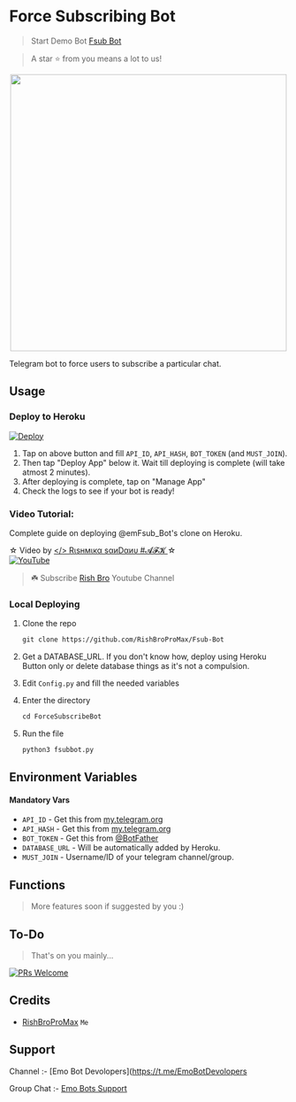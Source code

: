# Force Subscribing Bot 

> Start Demo Bot [Fsub Bot](https://t.me/emFsub_Bot)

> A star ⭐ from you means a lot to us!

<p align="center"><a href="https://www.github.com//RishBropromax/Fsub-Bott"><img src="https://telegra.ph/file/0c8f543399c4b89cf8278.jpg" width="500"></a></p>

Telegram bot to force users to subscribe a particular chat.


## Usage

### Deploy to Heroku

[![Deploy](https://www.herokucdn.com/deploy/button.svg)](https://heroku.com/deploy?template=https://github.com/RishBropromax/Fsub-Bot.git)

1. Tap on above button and fill `API_ID`, `API_HASH`, `BOT_TOKEN` (and `MUST_JOIN`).
2. Then tap "Deploy App" below it. Wait till deploying is complete (will take atmost 2 minutes).
3. After deploying is complete, tap on "Manage App"
4. Check the logs to see if your bot is ready!

### Video Tutorial:

Complete guide on deploying @emFsub_Bot's clone on Heroku.

☆ Video by [</> Rιѕнмιкα ѕαиDαиυ #𝓐𝓕𝓚 ](https://www.youtube.com/@Rish_Bro) ☆
<br>
[![YouTube](https://img.shields.io/badge/YouTube-Video%20Tutorial-red?logo=youtube)](https://youtu.be/jL6pMYQXt58)

> ☘️ Subscribe [Rish Bro](https://youtube.com/@Rish_Bro) Youtube Channel 

### Local Deploying

1. Clone the repo
   ```markdown
   git clone https://github.com/RishBroProMax/Fsub-Bot
   ```
   
2. Get a DATABASE_URL. If you don't know how, deploy using Heroku Button only or delete database things as it's not a compulsion.
   
3. Edit `Config.py` and fill the needed variables

4. Enter the directory
   ```markdown
   cd ForceSubscribeBot
   ```
5. Run the file
   ```markdown
   python3 fsubbot.py
   ```

## Environment Variables

#### Mandatory Vars

- `API_ID` - Get this from [my.telegram.org](https://my.telegram.org/auth)
- `API_HASH` - Get this from [my.telegram.org](https://my.telegram.org/auth)
- `BOT_TOKEN` - Get this from [@BotFather](https://t.me/BotFather)
- `DATABASE_URL` - Will be automatically added by Heroku.
- `MUST_JOIN` - Username/ID of your telegram channel/group.

## Functions

> More features soon if suggested by you :)

## To-Do

> That's on you mainly...

[![PRs Welcome](https://img.shields.io/badge/PRs-welcome-brightgreen.svg?style=flat-square)](http://makeapullrequest.com)

## Credits

- [RishBroProMax](https://github.com/RishBroProMax) `Me`


## Support

Channel :- [Emo Bot Devolopers](https://t.me/EmoBotDevolopers

Group Chat :- [Emo Bots Support](https://t.me/EmoBotSupport)
